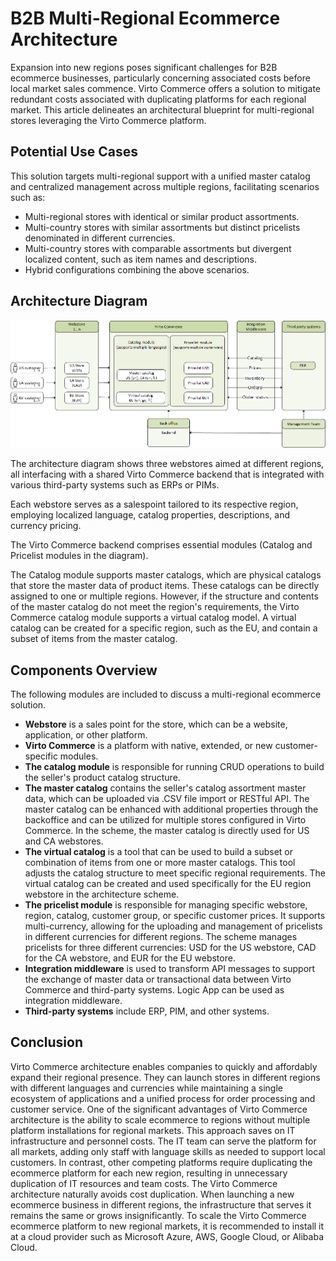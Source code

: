 # B2B Multi-Regional Ecommerce Architecture

Expansion into new regions poses significant challenges for B2B ecommerce businesses, particularly concerning associated costs before local market sales commence. Virto Commerce offers a solution to mitigate redundant costs associated with duplicating platforms for each regional market. This article delineates an architectural blueprint for multi-regional stores leveraging the Virto Commerce platform.

## Potential Use Cases

This solution targets multi-regional support with a unified master catalog and centralized management across multiple regions, facilitating scenarios such as:

- Multi-regional stores with identical or similar product assortments.
- Multi-country stores with similar assortments but distinct pricelists denominated in different currencies.
- Multi-country stores with comparable assortments but divergent localized content, such as item names and descriptions.
- Hybrid configurations combining the above scenarios.

## Architecture Diagram

![B2B Multiregional Architecture](media/multiregional-ecommerce.png)

The architecture diagram shows three webstores aimed at different regions, all interfacing with a shared Virto Commerce backend that is integrated with various third-party systems such as ERPs or PIMs.

Each webstore serves as a salespoint tailored to its respective region, employing localized language, catalog properties, descriptions, and currency pricing.

The Virto Commerce backend comprises essential modules (Catalog and Pricelist modules in the diagram).

The Catalog module supports master catalogs, which are physical catalogs that store the master data of product items. These catalogs can be directly assigned to one or multiple regions. However, if the structure and contents of the master catalog do not meet the region's requirements, the Virto Commerce catalog module supports a virtual catalog model. A virtual catalog can be created for a specific region, such as the EU, and contain a subset of items from the master catalog.

## Components Overview

The following modules are included to discuss a multi-regional ecommerce solution.

* **Webstore** is a sales point for the store, which can be a website, application, or other platform.
* **Virto Commerce** is a platform with native, extended, or new customer-specific modules.
* **The catalog module** is responsible for running CRUD operations to build the seller's product catalog structure.
* **The master catalog** contains the seller's catalog assortment master data, which can be uploaded via .CSV file import or RESTful API. The master catalog can be enhanced with additional properties through the backoffice and can be utilized for multiple stores configured in Virto Commerce. In the scheme, the master catalog is directly used for US and CA webstores.
* **The virtual catalog** is a tool that can be used to build a subset or combination of items from one or more master catalogs. This tool adjusts the catalog structure to meet specific regional requirements. The virtual catalog can be created and used specifically for the EU region webstore in the architecture scheme.
* **The pricelist module** is responsible for managing specific webstore, region, catalog, customer group, or specific customer prices.  It supports multi-currency, allowing for the uploading and management of pricelists in different currencies for different regions. The scheme manages pricelists for three different currencies: USD for the US webstore, CAD for the CA webstore, and EUR for the EU webstore.
* **Integration middleware** is used to transform API messages to support the exchange of master data or transactional data between Virto Commerce and third-party systems. Logic App can be used as integration middleware.
* **Third-party systems** include ERP, PIM, and other systems.

## Conclusion

Virto Commerce architecture enables companies to quickly and affordably expand their regional presence. They can launch stores in different regions with different languages and currencies while maintaining a single ecosystem of applications and a unified process for order processing and customer service. One of the significant advantages of Virto Commerce architecture is the ability to scale ecommerce to regions without multiple platform installations for regional markets. This approach saves on IT infrastructure and personnel costs. The IT team can serve the platform for all markets, adding only staff with language skills as needed to support local customers. In contrast, other competing platforms require duplicating the ecommerce platform for each new region, resulting in unnecessary duplication of IT resources and team costs. The Virto Commerce architecture naturally avoids cost duplication. When launching a new ecommerce business in different regions, the infrastructure that serves it remains the same or grows insignificantly. To scale the Virto Commerce ecommerce platform to new regional markets, it is recommended to install it at a cloud provider such as Microsoft Azure, AWS, Google Cloud, or Alibaba Cloud.